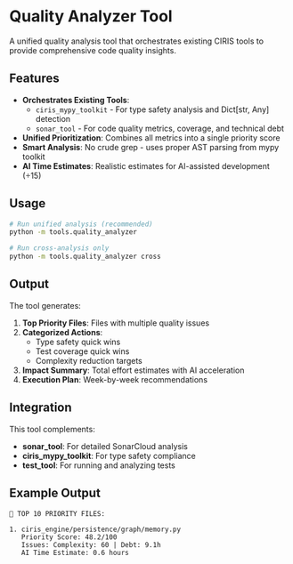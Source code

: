 # Quality Analyzer Tool

A unified quality analysis tool that orchestrates existing CIRIS tools to provide comprehensive code quality insights.

## Features

- **Orchestrates Existing Tools**:
  - `ciris_mypy_toolkit` - For type safety analysis and Dict[str, Any] detection
  - `sonar_tool` - For code quality metrics, coverage, and technical debt
- **Unified Prioritization**: Combines all metrics into a single priority score
- **Smart Analysis**: No crude grep - uses proper AST parsing from mypy toolkit
- **AI Time Estimates**: Realistic estimates for AI-assisted development (÷15)

## Usage

```bash
# Run unified analysis (recommended)
python -m tools.quality_analyzer

# Run cross-analysis only
python -m tools.quality_analyzer cross
```

## Output

The tool generates:

1. **Top Priority Files**: Files with multiple quality issues
2. **Categorized Actions**:
   - Type safety quick wins
   - Test coverage quick wins
   - Complexity reduction targets
3. **Impact Summary**: Total effort estimates with AI acceleration
4. **Execution Plan**: Week-by-week recommendations

## Integration

This tool complements:
- **sonar_tool**: For detailed SonarCloud analysis
- **ciris_mypy_toolkit**: For type safety compliance
- **test_tool**: For running and analyzing tests

## Example Output

```
🎯 TOP 10 PRIORITY FILES:

1. ciris_engine/persistence/graph/memory.py
   Priority Score: 48.2/100
   Issues: Complexity: 60 | Debt: 9.1h
   AI Time Estimate: 0.6 hours
```